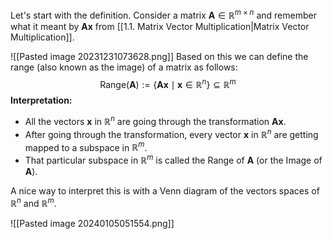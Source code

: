 
Let's start with the definition. Consider a matrix $\mathbf{A}\in \mathbb{R}^{m \times n}$  and remember what it meant by $\mathbf{A}\mathbf{x}$ from [[1.1. Matrix Vector Multiplication|Matrix Vector Multiplication]].  

![[Pasted image 20231231073628.png]]
Based on this we can define the range (also known as the image) of a matrix as follows: 
$$
\text{Range}(\mathbf{A}):= \{\mathbf{A}\mathbf{x} \mid \mathbf{x} \in \mathbb{R}^{n} \} \subseteq \mathbb{R}^{m}
$$
**Interpretation:** 
 - All the vectors  $\mathbf{x}$ in $\mathbb{R}^n$  are going through the transformation $\mathbf{A} \mathbf{x}$.
 - After going through the transformation, every vector $\mathbf{x}$ in $\mathbb{R}^n$ are getting mapped to a subspace in $\mathbb{R}^m$.
 - That particular subspace in $\mathbb{R}^m$ is called the Range of $\mathbf{A}$ (or the Image of $\mathbf{A}$).

A nice way to interpret this is with a Venn diagram of the vectors spaces of $\mathbb{R}^n$ and $\mathbb{R}^m$.

![[Pasted image 20240105051554.png]]